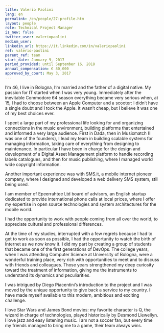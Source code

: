 ```yaml
---
title: Valerio Paolini
lang: en
permalink: /en/people/27-profile.htm
layout: people
role: Technical Project Manager
is_new: false
twitter_user: valeriopaolini
medium_user:
linkedin_url: https://it.linkedin.com/in/valeriopaolini
ref: valerio-paolini
parent_ref: team
start_date: January 9, 2017
period_provided: until September 16, 2018
annual_compensation: € 80,000
approved_by_court: May 3, 2017
---
```

I’m 46, I live in Bologna, I’m married and the father of a digital native.  My passion for IT started when I was very young. Immediately after the inevitable Commodore 64 season everything became very serious when, at 15, I had to choose between an Apple Computer and a scooter: I didn’t have a single doubt and I took the Apple. It wasn’t cheap, but I believe it was one of my best choices ever.

I spent a large part of my professional life looking for and organizing connections in the music environment, building platforms that entertained and informed a very large audience. First in Dada, then in Musixmatch (I was one of the founders), I lead my team in building scalable systems for managing information, taking care of everything from designing to maintenance. In particular I have been in charge for the design and development of a Digital Asset Management platform to handle recording labels catalogues, and then for music publishing, where I managed world wide copyright information.

Another important experience was with SMS.it, a mobile internet pioneer company, where I designed and developed a web delivery SMS system, still being used.

I am member of Epeerrahtee Ltd board of advisors, an English startup dedicated to provide international phone calls at local prices, where I offer my expertise in open source technologies and system architectures for the mobile world.

I had the opportunity to work with people coming from all over the world, to appreciate cultural and professional differences.

At the time of my studies, interrupted with a few regrets because I had to get to work as soon as possible, I had the opportunity to watch the birth of Internet as we now know it. I did my part by creating a group of students that became one of the first generations of DevOps. The college years, when I was attending Computer Science at University of Bologna, were a wonderful training place, very rich with opportunities to meet and to discuss with friends and colleagues. Those years strengthened my deep curiosity toward the treatment of information, giving me the instruments to understand its dynamics and peculiarities.

I was intrigued by Diego Piacentini’s introduction to the project and I was moved by the unique opportunity to give back a service to my country. I have made myself available to this modern, ambitious and exciting challenge.

I love Star Wars and James Bond movies: my favorite character is Q, the wizard in charge of technologies, played historically by Desmond Llewellyn. I love jazz and easy listening music. I am not a soccer fan, but every time my friends managed to bring me to a game, their team always wins.

